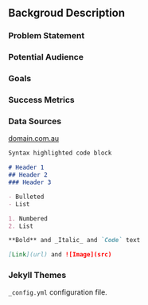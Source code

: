 ## Backgroud Description



### Problem Statement

### Potential Audience

### Goals

### Success Metrics

### Data Sources

[domain.com.au](https://www.domain.com.au/)


```markdown
Syntax highlighted code block

# Header 1
## Header 2
### Header 3

- Bulleted
- List

1. Numbered
2. List

**Bold** and _Italic_ and `Code` text

[Link](url) and ![Image](src)
```


### Jekyll Themes

`_config.yml` configuration file.
